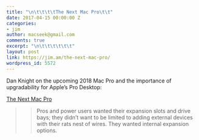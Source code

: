 ```yaml
---
title: "\n\t\t\t\tThe Next Mac Pro\t\t"
date: 2017-04-15 00:00:00 Z
categories:
- jim
author: macseek@gmail.com
comments: true
excerpt: "\n\t\t\t\t\t\t"
layout: post
link: https://jim.am/the-next-mac-pro/
wordpress_id: 5572
---
```


Dan Knight on the upcoming 2018 Mac Pro and the importance of upgradability for Apple’s Pro Desktop:




[The Next Mac Pro](http://lowendmac.com/2017/the-next-mac-pro/)




<blockquote>

> 
> >  

> Pros and power users wanted their expansion slots and drive bays; they didn’t want to be limited to adding external devices with their rats nest of wires. They wanted internal expansion options.  

>  

>

> 
> </blockquote>


		
